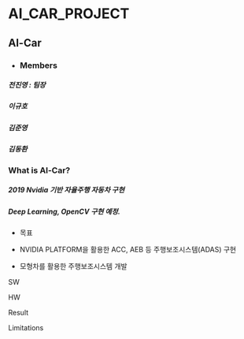 # AI_CAR_PROJECT

## Al-Car

- ### Members

##### 전진영 : 팀장

##### 이규호

##### 김준영 

##### 김동환 


### What is Al-Car?

##### 2019 Nvidia 기반 자율주행 자동차 구현
##### Deep Learning, OpenCV 구현 예정.

* 목표

 - NVIDIA PLATFORM을 활용한 ACC, AEB 등 주행보조시스템(ADAS) 구현

 - 모형차를 활용한 주행보조시스템 개발

SW

HW

Result

Limitations
